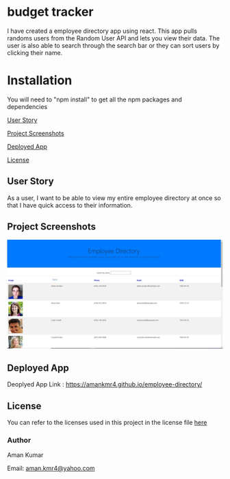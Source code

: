 # budget tracker
I have created a employee directory app using react. This app pulls randoms users from the Random User API and lets you view their data. The user is also able to search through the search bar or they can sort users by clicking their name.
# Installation
You will need to "npm install" to get all the npm packages and dependencies

[User Story](#User-Story)

[Project Screenshots](#Project-Screenshots)

[Deployed App](#Deployed-App)

[License](#license)

## User Story

As a user, I want to be able to view my entire employee directory at once so that I have quick access to their information.

## Project Screenshots

![screentshot 1](screenshot1.JPG)

## Deployed App

Deoplyed App Link : https://amankmr4.github.io/employee-directory/


## License

You can refer to the licenses used in this project in the license file [here](/license.md)

### Author

Aman Kumar

Email: aman.kmr4@yahoo.com
